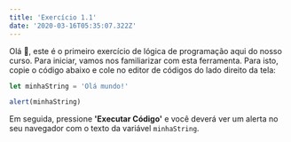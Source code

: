 ```yaml
---
title: 'Exercício 1.1'
date: '2020-03-16T05:35:07.322Z'
---
```


Olá 👋, este é o primeiro exercício de lógica de programação aqui do nosso curso. Para iniciar, vamos nos familiarizar com esta ferramenta. Para isto, copie o código abaixo e cole no editor de códigos do lado direito da tela:

```js
let minhaString = 'Olá mundo!'

alert(minhaString)
```

Em seguida, pressione **'Executar Código'** e você deverá ver um alerta no seu navegador com o texto da variável `minhaString`.